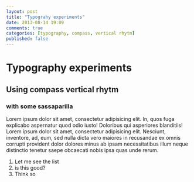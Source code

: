 ```yaml
---
layout: post
title: "Typograhy experiments"
date: 2013-08-14 19:09
comments: true
categories: [typography, compass, vertical rhytm]
published: false
---
```

# Typography experiments
## Using compass vertical rhytm
### with some sassaparilla


Lorem ipsum dolor sit amet, consectetur adipisicing elit. In, quos fuga explicabo aspernatur quod odio iusto! Doloribus qui asperiores blanditiis!
Lorem ipsum dolor sit amet, consectetur adipisicing elit. Nesciunt, inventore, ad, eum, sed nulla dicta vero maiores in recusandae ex omnis corrupti provident dolor dolores minus ab ipsam necessitatibus illum neque distinctio tenetur saepe obcaecati nobis ipsa quas unde rerum.
1. Let me see the list
2. is this good?
3. Think so

